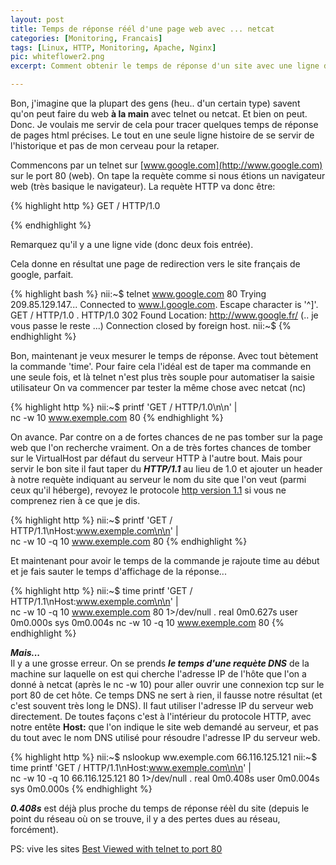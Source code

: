 ```yaml
---
layout: post
title: Temps de réponse réél d'une page web avec ... netcat
categories: [Monitoring, Francais]
tags: [Linux, HTTP, Monitoring, Apache, Nginx]
pic: whiteflower2.png
excerpt: Comment obtenir le temps de réponse d'un site avec une ligne de commande concise, sans wget et sans telnet (mais avec netcat) 

---
```


Bon, j'imagine que la plupart des gens (heu.. d'un certain type) savent qu'on peut faire du web **à la main** avec telnet ou netcat.
Et bien on peut. Donc.
Je voulais me servir de cela pour tracer quelques temps de réponse de pages html précises.
Le tout en une seule ligne histoire de se servir de l'historique et pas de mon cerveau pour la retaper.

Commencons par un telnet sur [www.google.com](http://www.google.com) sur le port 80 (web).
On tape la requète comme si nous étions un navigateur web (très basique le navigateur). La requète HTTP va donc être:

{% highlight http %}
  GET / HTTP/1.0
  
{% endhighlight %}

Remarquez qu'il y a une ligne vide (donc deux fois entrée).

Cela donne en résultat une page de redirection vers le site français de google, parfait.

{% highlight bash %}
  nii:~$ telnet www.google.com 80
  Trying 209.85.129.147...
  Connected to www.l.google.com.
  Escape character is '^]'.
  GET / HTTP/1.0
  .
  HTTP/1.0 302 Found
  Location: http://www.google.fr/
  (.. je vous passe le reste ...)
  Connection closed by foreign host.
  nii:~$
{% endhighlight %}

Bon, maintenant je veux mesurer le temps de réponse. Avec tout bètement la commande 'time'.
Pour faire cela l'idéal est de taper ma commande en une seule fois,
et là telnet n'est plus très souple pour automatiser la saisie utilisateur On va commencer par tester la même chose avec netcat (nc)

{% highlight http %}
  nii:~$ printf 'GET / HTTP/1.0\n\n' | \
  nc -w 10 www.exemple.com 80
{% endhighlight %}

On avance. Par contre on a de fortes chances de ne pas tomber sur la page web que l'on recherche vraiment.
On a de très fortes chances de tomber sur le VirtualHost par défaut du serveur HTTP
à l'autre bout.
Mais pour servir le bon site il faut taper du ***HTTP/1.1*** au lieu de 1.0 et ajouter un header à notre
requète indiquant au serveur le nom du site que l'on veut (parmi ceux qu'il héberge),
revoyez le protocole [http version 1.1](http://en.wikipedia.org/wiki/HTTP#Request_Message) si vous ne comprenez rien à ce que je dis.

{% highlight http %}
  nii:~$ printf 'GET / HTTP/1.1\nHost:www.exemple.com\n\n' | \
  nc -w 10 -q 10 www.exemple.com 80
{% endhighlight %}

Et maintenant pour avoir le temps de la commande je rajoute time au début et je fais sauter le temps d'affichage de la réponse...

{% highlight http %}
  nii:~$ time printf 'GET / HTTP/1.1\nHost:www.exemple.com\n\n' | \
  nc -w 10 -q 10 www.exemple.com 80 1>/dev/null
  .
  real    0m0.627s
  user    0m0.000s
  sys     0m0.004s
  nc -w 10 -q 10 www.exemple.com 80
{% endhighlight %}

***Mais...***  
Il y a une grosse erreur.
On se prends ***le temps d'une requète DNS*** de la machine sur laquelle on est qui cherche l'adresse IP de l'hôte
que l'on a donné à netcat (après le nc -w 10) pour aller ouvrir une connexion tcp sur le port 80 de cet hôte.
Ce temps DNS ne sert à rien, il fausse notre résultat (et c'est souvent très long le DNS).
Il faut utiliser l'adresse IP du serveur web directement.
De toutes façons c'est à l'intérieur du protocole HTTP, avec notre entête **Host:** que l'on indique le site web
demandé au serveur, et pas du tout avec le nom DNS utilisé pour résoudre l'adresse IP du serveur web.

{% highlight http %}
  nii:~$ nslookup ww.exemple.com
  66.116.125.121
  nii:~$ time printf 'GET / HTTP/1.1\nHost:www.exemple.com\n\n' | \
  nc -w 10 -q 10 66.116.125.121 80 1>/dev/null
  .
  real    0m0.408s
  user    0m0.004s
  sys     0m0.000s
{% endhighlight %}

***0.408s*** est déjà plus proche du temps de réponse réèl du site (depuis le point du réseau où on se trouve,
 il y a des pertes dues au réseau, forcément).
 
PS: vive les sites [Best Viewed with telnet to port 80](http://www.dgate.org/~brg/bvtelnet80/)